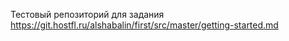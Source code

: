 Тестовый репозиторий для задания https://git.hostfl.ru/alshabalin/first/src/master/getting-started.md